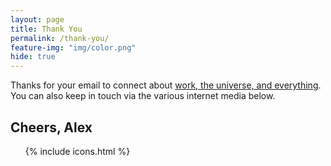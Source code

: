 ```yaml
---
layout: page
title: Thank You
permalink: /thank-you/
feature-img: "img/color.png"
hide: true
---
```


Thanks for your email to connect about [work, the universe, and everything](https://www.youtube.com/watch?v=aboZctrHfK8). You can also keep in touch via the various internet media below.

<div class="signature">
<h2>Cheers, Alex</h2>
</div>

<div class="call-out">
  <ul>
    {% include icons.html %}
  </ul>
</div>